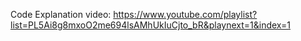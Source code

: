 Code Explanation video: https://www.youtube.com/playlist?list=PL5Ai8g8mxoO2me694lsAMhUkIuCjto_bR&playnext=1&index=1
